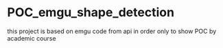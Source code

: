 # POC_emgu_shape_detection
this project is based on emgu code from api in order only to show POC by academic course
